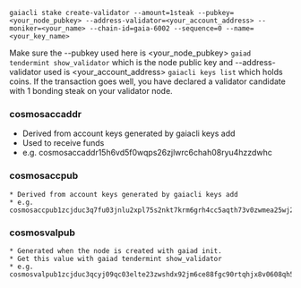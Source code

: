 ```gaiacli stake create-validator --amount=1steak --pubkey=<your_node_pubkey> --address-validator=<your_account_address> --moniker=<your_name> --chain-id=gaia-6002 --sequence=0 --name=<your_key_name>```

Make sure the --pubkey used here is <your_node_pubkey> `gaiad tendermint show_validator` which is the node public key and --address-validator used is <your_account_address> `gaiacli keys list` which holds coins. If the transaction goes well, you have declared a validator candidate with 1 bonding steak on your validator node.

### cosmosaccaddr

   * Derived from account keys generated by gaiacli keys add
   * Used to receive funds
   * e.g. cosmosaccaddr15h6vd5f0wqps26zjlwrc6chah08ryu4hzzdwhc

### cosmosaccpub

    * Derived from account keys generated by gaiacli keys add
    * e.g. cosmosaccpub1zcjduc3q7fu03jnlu2xpl75s2nkt7krm6grh4cc5aqth73v0zwmea25wj2hsqhlqzm

### cosmosvalpub

    * Generated when the node is created with gaiad init.
    * Get this value with gaiad tendermint show_validator
    * e.g. cosmosvalpub1zcjduc3qcyj09qc03elte23zwshdx92jm6ce88fgc90rtqhjx8v0608qh5ssp0w94c

